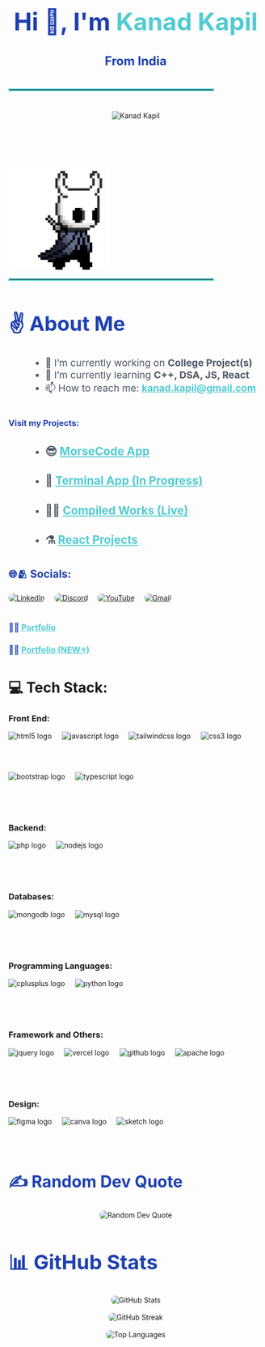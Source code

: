 <!-- Centered Header Section -->
<h1 align="center" style="margin-bottom: 30px; font-size: 3rem; color: #1e40af;">Hi 👋, I'm <span style="color: #52cbd1;">Kanad Kapil</span></h1>
<h3 align="center" style="margin-bottom: 40px; font-size: 1.5rem; color: #1e40af;">From India</h3>
<hr style="margin-bottom: 40px; border: 2px solid #52cbd1; width: 80%;">

<!-- Typing Text Banner -->
<p align="center" style="margin-bottom: 40px;">
  <img src="https://readme-typing-svg.demolab.com/?lines=Computer%20Science%20Student;Web%20Developer;Data%20Scientist&font=Silkscreen&center=true&width=800&height=57&color=52cbd1&vCenter=true&pause=300&size=44" alt="Kanad Kapil" />
</p>
  <br><br><br>
  <img src="https://raw.githubusercontent.com/TanZng/TanZng/master/assets/hollor_knight3.gif" width="200" style="border-radius: 10px;">
  <br>
</p>
<hr style="margin-bottom: 40px; border: 2px solid #52cbd1; width: 80%;">

<!-- About Me Section -->
<h1 style="font-size: 2.5rem; color: #1e40af;">✌️ About Me</h1>
<ul style="margin-left: 40px; margin-bottom: 40px; font-size: 1.2rem; color: #4b5563;">
  <li>🔭 I’m currently working on <strong>College Project(s)</strong></li>
  <li>🌱 I’m currently learning <strong>C++, DSA, JS, React</strong></li>
  <li>📫 How to reach me: <strong><a href="mailto:kanad.kapil@gmail.com" style="color: #52cbd1;">kanad.kapil@gmail.com</a></strong></li>
</ul>

<h3 style="color: #1e40af;">Visit my Projects:</h3>
<ul style="margin-left: 40px; margin-bottom: 40px; font-size: 1.2rem; color: #4b5563;">
  <li><h3>😎 <a href="https://kanadkapil.github.io/MorseCode-WebApp" target="_blank" rel="noopener noreferrer" style="color: #52cbd1;">MorseCode App</a></h3></li>
  <li><h3>💾 <a href="https://kanadkapil.github.io/Portfolio_terminal" target="_blank" rel="noopener noreferrer" style="color: #52cbd1;">Terminal App (In Progress)</a></h3></li>
  <li><h3>👨‍⚕️ <a href="https://kanadkapil.github.io/Web-Works-Live" target="_blank" rel="noopener noreferrer" style="color: #52cbd1;">Compiled Works (Live)</a></h3></li>
  <li><h3>⚗️ <a href="https://github.com/kanadkapil/ReactProjects" target="_blank" rel="noopener noreferrer" style="color: #52cbd1;">React Projects </a></h3></li>
</ul>

<!-- Socials Section -->
<h2 style="color: #1e40af;">🌐🫂 Socials:</h2>
<div align="left" style="margin-bottom: 40px;">
  <a href="https://www.linkedin.com/in/kanadkapil/" target=""><img src="https://raw.githubusercontent.com/maurodesouza/profile-readme-generator/master/src/assets/icons/social/linkedin/default.svg" width="52" height="40" alt="LinkedIn" style="margin-right: 15px; border-radius: 8px;" /></a>
  <a href="https://discord.com/users/anushtup" target=""><img src="https://raw.githubusercontent.com/maurodesouza/profile-readme-generator/master/src/assets/icons/social/discord/default.svg" width="52" height="40" alt="Discord" style="margin-right: 15px; border-radius: 8px;" /></a>
  <a href="https://www.youtube.com/@anush_tup" target=""><img src="https://raw.githubusercontent.com/maurodesouza/profile-readme-generator/master/src/assets/icons/social/youtube/default.svg" width="52" height="40" alt="YouTube" style="margin-right: 15px; border-radius: 8px;" /></a>
  <a href="mailto:kanadkapil@gmail.com" target=""><img src="https://raw.githubusercontent.com/maurodesouza/profile-readme-generator/master/src/assets/icons/social/gmail/default.svg" width="52" height="40" alt="Gmail" style="margin-right: 15px; border-radius: 8px;" /></a>
</div>

<h3 style="color: #1e40af;">👨‍⚕️ <a href="https://kanadkapil.github.io/Folio-live" style="color: #52cbd1;">Portfolio</a></h3>
<h3 style="color: #1e40af;">👨‍⚕️ <a href="https://kanadkapil.github.io/Personal-Portfolio-Live/" style="color: #52cbd1;">Portfolio (NEW⭐)</a></h3>


<h1>💻 Tech Stack:</h1>

<h3>Front End:</h3>
<div align="left" style="margin-bottom: 40px; display: flex; flex-wrap: wrap; gap: 20px;">
  <img src="https://cdn.jsdelivr.net/gh/devicons/devicon/icons/html5/html5-original.svg" height="60" alt="html5 logo" />
  <img src="https://cdn.jsdelivr.net/gh/devicons/devicon/icons/javascript/javascript-original.svg" height="60" alt="javascript logo" />
  <img src="https://skillicons.dev/icons?i=tailwind" height="60" alt="tailwindcss logo" />
  <img src="https://cdn.simpleicons.org/css3/1572B6" height="60" alt="css3 logo" />
  <img src="https://cdn.simpleicons.org/bootstrap/7952B3" height="60" alt="bootstrap logo" />
  <img src="https://cdn.jsdelivr.net/gh/devicons/devicon/icons/typescript/typescript-original.svg" height="60" alt="typescript logo" />
</div>

<h3>Backend:</h3>
<div align="left" style="margin-bottom: 40px; display: flex; flex-wrap: wrap; gap: 20px;">
  <img src="https://cdn.simpleicons.org/php/777BB4" height="60" alt="php logo" />
  <img src="https://cdn.simpleicons.org/nodedotjs/339933" height="60" alt="nodejs logo" />
</div>

<h3>Databases:</h3>
<div align="left" style="margin-bottom: 40px; display: flex; flex-wrap: wrap; gap: 20px;">
  <img src="https://skillicons.dev/icons?i=mongodb" height="60" alt="mongodb logo" />
  <img src="https://cdn.simpleicons.org/mysql/4479A1" height="60" alt="mysql logo" />
</div>

<h3>Programming Languages:</h3>
<div align="left" style="margin-bottom: 40px; display: flex; flex-wrap: wrap; gap: 20px;">
  <img src="https://cdn.simpleicons.org/c++/00599C" height="60" alt="cplusplus logo" />
  <img src="https://cdn.jsdelivr.net/gh/devicons/devicon/icons/python/python-original.svg" height="60" alt="python logo" />
</div>

<h3>Framework and Others:</h3>
<div align="left" style="margin-bottom: 40px; display: flex; flex-wrap: wrap; gap: 20px;">
  <img src="https://skillicons.dev/icons?i=jquery" height="60" alt="jquery logo" />
  <img src="https://skillicons.dev/icons?i=vercel" height="60" alt="vercel logo" />
  <img src="https://skillicons.dev/icons?i=github" height="60" alt="github logo" />
  <img src="https://cdn.jsdelivr.net/gh/devicons/devicon/icons/apache/apache-original.svg" height="60" alt="apache logo" />
</div>

<h3>Design:</h3>
<div align="left" style="margin-bottom: 40px; display: flex; flex-wrap: wrap; gap: 20px;">
  <img src="https://cdn.jsdelivr.net/gh/devicons/devicon/icons/figma/figma-original.svg" height="60" alt="figma logo" />
  <img src="https://cdn.jsdelivr.net/gh/devicons/devicon/icons/canva/canva-original.svg" height="60" alt="canva logo" />
  <img src="https://skillicons.dev/icons?i=sketchup" height="60" alt="sketch logo" />
</div>


<!-- Random Dev Quote -->
<h2 style="font-size: 2rem; color: #1e40af;">✍️ Random Dev Quote</h2>
<p align="center" style="margin-bottom: 40px;">
  <img src="https://quotes-github-readme.vercel.app/api?type=vetical&theme=radical" alt="Random Dev Quote" style="border-radius: 8px;" />
</p>

<!-- GitHub Stats Section -->
<h1 style="font-size: 2.5rem; color: #1e40af;">📊 GitHub Stats</h1>
<div align="center" style="margin-bottom: 40px;">
  <img src="https://github-readme-stats.vercel.app/api?username=kanadkapil&theme=blue-green&hide_border=false&include_all_commits=false&count_private=true" alt="GitHub Stats" style="border-radius: 8px;" /><br/><br/>
  <img src="https://github-readme-streak-stats.herokuapp.com/?user=kanadkapil&theme=blue-green&hide_border=false" alt="GitHub Streak" style="border-radius: 8px;" /><br/><br/>
  <img src="https://github-readme-stats.vercel.app/api/top-langs/?username=kanadkapil&theme=blue-green&hide_border=false&include_all_commits=false&count_private=true&layout=compact" alt="Top Languages" style="border-radius: 8px;" />
</div>
